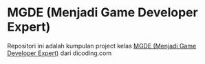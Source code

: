 # MGDE (Menjadi Game Developer Expert)

Repositori ini adalah kumpulan project kelas <a href="https://www.dicoding.com/academies/47/">MGDE (Menjadi Game Developer Expert)</a> dari dicoding.com

